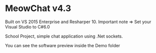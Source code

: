 MeowChat v4.3
=======
Built on VS 2015 Enterprise and Resharper 10.
Important note => Set your Visual Studio to C#6.0

School Project, simple chat application using .Net sockets.

You can see the software preview inside the Demo folder
